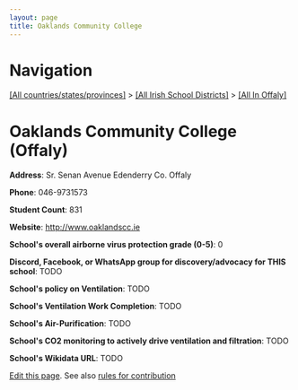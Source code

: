 ```yaml
---
layout: page
title: Oaklands Community College
---
```

# Navigation

[[All countries/states/provinces]](../../..) > [[All Irish School Districts]](../..) > [[All In Offaly]](..)

# Oaklands Community College (Offaly)

**Address**: Sr. Senan Avenue Edenderry Co. Offaly

**Phone**: 046-9731573

**Student Count**: 831

**Website**: <http://www.oaklandscc.ie>

**School's overall airborne virus protection grade (0-5)**: 0

**Discord, Facebook, or WhatsApp group for discovery/advocacy for THIS school**: TODO

**School's policy on Ventilation**: TODO

**School's Ventilation Work Completion**: TODO

**School's Air-Purification**: TODO

**School's CO2 monitoring to actively drive ventilation and filtration**: TODO

**School's Wikidata URL**: TODO


[Edit this page](https://github.com/ventilate-schools/Ireland/edit/main/./Offaly/Oaklands_Community_College.md). See also [rules for contribution](../../../contribution-rules/)